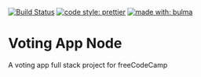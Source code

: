 [![Build Status](https://travis-ci.org/azdanov/voting-app-node.svg?branch=master)](https://travis-ci.org/azdanov/voting-app-node)
[![code style: prettier](https://img.shields.io/badge/code_style-prettier-ff69b4.svg)](https://github.com/prettier/prettier)
[![made with: bulma](https://img.shields.io/badge/made%20with-bulma-01d1b2.svg)](https://github.com/jgthms/bulma)

# Voting App Node

A voting app full stack project for freeCodeCamp

